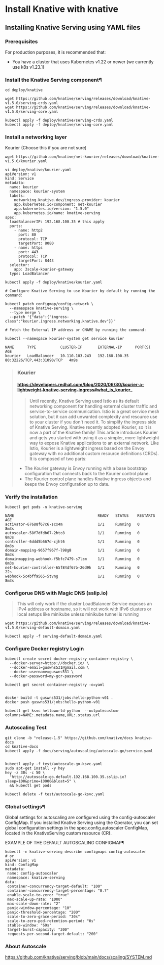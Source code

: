 # Install Knative with knative


## Installing Knative Serving using YAML files

### Prerequisites
For production purposes, it is recommended that:
- You have a cluster that uses Kubernetes v1.22 or newer (we currently use k8s v1.23.1)

### Install the Knative Serving component¶
```
cd deploy/knative

wget https://github.com/knative/serving/releases/download/knative-v1.5.0/serving-crds.yaml
wget https://github.com/knative/serving/releases/download/knative-v1.5.0/serving-core.yaml

kubectl apply -f deploy/knative/serving-crds.yaml
kubectl apply -f deploy/knative/serving-core.yaml 
```

### Install a networking layer
Kourier (Choose this if you are not sure)
```
wget https://github.com/knative/net-kourier/releases/download/knative-v1.5.0/kourier.yaml
```
```
vi deploy/knative/kourier.yaml
apiVersion: v1
kind: Service
metadata:
  name: kourier
  namespace: kourier-system
  labels:
    networking.knative.dev/ingress-provider: kourier
    app.kubernetes.io/component: net-kourier
    app.kubernetes.io/version: "1.5.0"
    app.kubernetes.io/name: knative-serving
spec:
  loadBalancerIP: 192.168.100.35 # this apply
  ports:
    - name: http2
      port: 80
      protocol: TCP
      targetPort: 8080
    - name: https
      port: 443
      protocol: TCP
      targetPort: 8443
  selector:
    app: 3scale-kourier-gateway
  type: LoadBalancer

```


```
kubectl apply -f deploy/knative/kourier.yaml

# Configure Knative Serving to use Kourier by default by running the command:

kubectl patch configmap/config-network \
  --namespace knative-serving \
  --type merge \
  --patch '{"data":{"ingress-class":"kourier.ingress.networking.knative.dev"}}'

# Fetch the External IP address or CNAME by running the command:

kubectl --namespace kourier-system get service kourier

NAME      TYPE           CLUSTER-IP       EXTERNAL-IP      PORT(S)                      AGE
kourier   LoadBalancer   10.110.103.243   192.168.100.35   80:32226/TCP,443:31090/TCP   4m9s
```

> ### Kourier
>#### https://developers.redhat.com/blog/2020/06/30/kourier-a-lightweight-knative-serving-ingress#what_is_kourier_
>>Until recently, Knative Serving used Istio as its default networking component for handling external cluster traffic and service-to-service communication. Istio is a great service mesh solution, but it can add unwanted complexity and resource use to your cluster if you don't need it.
>>To simplify the ingress side of Knative Serving. Knative recently adopted Kourier, so it is now a part of the Knative family! This article introduces Kourier and gets you started with using it as a simpler, more lightweight way to expose Knative applications to an external network.
>Like Istio, Kourier is a lightweight ingress based on the Envoy gateway with no additional custom resource definitions (CRDs). It is composed of two parts:
>- The Kourier gateway is Envoy running with a base bootstrap configuration that connects back to the Kourier control plane.
>- The Kourier control plane handles Knative ingress objects and keeps the Envoy configuration up to date.

### Verify the installation
```
kubectl get pods -n knative-serving

NAME                                      READY   STATUS    RESTARTS   AGE
activator-67688f67c6-scx4m                1/1     Running   0          8m3s
autoscaler-58f7dfdb67-2htc8               1/1     Running   0          8m3s
controller-6ddd5b667d-cjht6               1/1     Running   0          8m3s
domain-mapping-9657f967f-l98g8            1/1     Running   0          8m3s
domainmapping-webhook-f5bfc7479-s7lzm     1/1     Running   0          8m3s
net-kourier-controller-65f84df67b-26d9h   1/1     Running   0          22s
webhook-5c4bff9565-5tvng                  1/1     Running   0          8m3s
```

### Configorue DNS with Magic DNS (sslip.io)

>This will only work if the cluster LoadBalancer Service exposes an IPv4 address or hostname, so it will not work with IPv6 clusters or local setups like minikube unless minikube tunnel is running
```
wget https://github.com/knative/serving/releases/download/knative-v1.5.0/serving-default-domain.yaml

kubectl apply -f serving-default-domain.yaml
```


### Configure Docker registry Login
```
kubectl create secret docker-registry container-registry \
  --docker-server=https://docker.io/ \
  --docker-email=guswns531@gmail.com \
  --docker-username=guswns531 \
  --docker-password=my-gcr-password

kubectl get secret container-registry -o=yaml


docker build -t guswns531/jobs:hello-python-v01 .
docker push guswns531/jobs:hello-python-v01

kubectl get ksvc helloworld-python  --output=custom-columns=NAME:.metadata.name,URL:.status.url
```

### Autoscaling Test
```
git clone -b "release-1.5" https://github.com/knative/docs knative-docs
cd knative-docs
kubectl apply -f docs/serving/autoscaling/autoscale-go/service.yaml


kubectl apply -f test/autoscale-go-ksvc.yaml
sudo apt-get install -y hey
hey -z 30s -c 50 \
  "http://autoscale-go.default.192.168.100.35.sslip.io?sleep=100&prime=10000&bloat=5" \
  && kubectl get pods
  
kubectl delete -f test/autoscale-go-ksvc.yaml

```



### Global settings¶

Global settings for autoscaling are configured using the config-autoscaler ConfigMap. If you installed Knative Serving using the Operator, you can set global configuration settings in the spec.config.autoscaler ConfigMap, located in the KnativeServing custom resource (CR).

EXAMPLE OF THE DEFAULT AUTOSCALING CONFIGMAP¶
```
kubectl -n knative-serving describe configmaps config-autoscaler
# or 
apiVersion: v1
kind: ConfigMap
metadata:
 name: config-autoscaler
 namespace: knative-serving
data:
 container-concurrency-target-default: "100"
 container-concurrency-target-percentage: "0.7"
 enable-scale-to-zero: "true"
 max-scale-up-rate: "1000"
 max-scale-down-rate: "2"
 panic-window-percentage: "10"
 panic-threshold-percentage: "200"
 scale-to-zero-grace-period: "30s"
 scale-to-zero-pod-retention-period: "0s"
 stable-window: "60s"
 target-burst-capacity: "200"
 requests-per-second-target-default: "200"
````


### About Autoscale 

https://github.com/knative/serving/blob/main/docs/scaling/SYSTEM.md